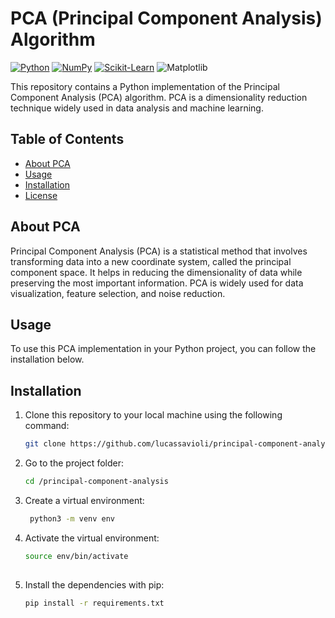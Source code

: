 # PCA (Principal Component Analysis) Algorithm
[![Python](https://img.shields.io/badge/Python-blue?style=for-the-badge&logo=python&logoColor=white&color=3776AB)](https://www.python.org/)
[![NumPy](https://img.shields.io/badge/NumPy-yellow?style=for-the-badge&logo=numpy&logoColor=white&color=013243)](https://numpy.org/)
[![Scikit-Learn](https://img.shields.io/badge/Scikit--Learn-blue?style=for-the-badge&logo=scikit-learn&logoColor=white&color=F7931E)](https://scikit-learn.org/)
![Matplotlib](https://img.shields.io/badge/Matplotlib-%23ffffff.svg?style=for-the-badge&logo=Matplotlib&logoColor=black)

This repository contains a Python implementation of the Principal Component Analysis (PCA) algorithm. PCA is a dimensionality reduction technique widely used in data analysis and machine learning.

## Table of Contents

- [About PCA](#about-pca)
- [Usage](#usage)
- [Installation](#installation)
- [License](#license)

## About PCA

Principal Component Analysis (PCA) is a statistical method that involves transforming data into a new coordinate system, called the principal component space. It helps in reducing the dimensionality of data while preserving the most important information. PCA is widely used for data visualization, feature selection, and noise reduction.

## Usage

To use this PCA implementation in your Python project, you can follow the installation below.

## Installation

1. Clone this repository to your local machine using the following command:

   ```bash
   git clone https://github.com/lucassavioli/principal-component-analysis

2. Go to the project folder:
    ```bash
    cd /principal-component-analysis

3. Create a virtual environment:
   
   ```bash
    python3 -m venv env

4. Activate the virtual environment:

   ```bash
   source env/bin/activate
 
5. Install the dependencies with pip:
    ```bash
    pip install -r requirements.txt
